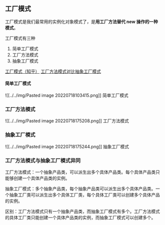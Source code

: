 ## 工厂模式

工厂模式是我们最常用的实例化对象模式了，是**用工厂方法替代 new 操作的一种模式**。

工厂模式有三种

1. 简单工厂模式
2. 工厂方法模式
3. 抽象工厂模式

[工厂模式（知乎）](https://zhuanlan.zhihu.com/p/110419316)
[工厂方法模式对比抽象工厂模式](https://developer.aliyun.com/article/238431)

#### 简单工厂模式

![[../../img/Pasted image 20220718103415.png]]
<span class="title">简单工厂模式</span>
### 工厂方法模式

![[../../img/Pasted image 20220718175208.png]]
<span class="title">工厂方法模式</span>
### 抽象工厂模式

![[../../img/Pasted image 20220718175244.png]]
<span class="title">抽象工厂模式</span>

### 工厂方法模式与抽象工厂模式异同

工厂方法模式：一个抽象产品类，可以派生出多个具体产品类。每个具体产品类只能够创建一个具体产品类的实例。

抽象工厂模式：多个抽象产品类，每个抽象产品类可以派生出多个具体产品类。一个抽象工厂类可以派生出多个具体工厂类，每个具体工厂类可以创建多个具体产品的实例。

区别：工厂方法模式只有一个抽象产品类，而抽象工厂模式有多个。工厂方法模式的具体工厂类只能创建一个具体产品类的实例，而抽象工厂模式可以创建多个。